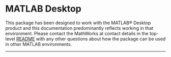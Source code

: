 # MATLAB Desktop

This package has been designed to work with the MATLAB® Desktop product and this documentation predominantly reflects working in that environment. Please contact the MathWorks at contact details in the top-level [README](../README.md) with any other questions about how the package can be used in other MATLAB environments.

-------------

[//]: #  (Copyright 2020 The MathWorks, Inc.)
